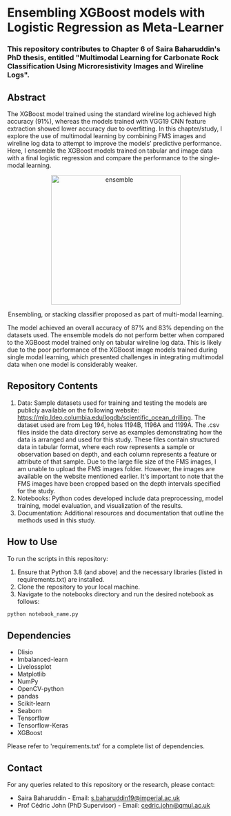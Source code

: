 # **Ensembling XGBoost models with Logistic Regression as Meta-Learner**
### This repository contributes to Chapter 6 of Saira Baharuddin's PhD thesis, entitled "Multimodal Learning for Carbonate Rock Classification Using Microresistivity Images and Wireline Logs".

## Abstract
The XGBoost model trained using the standard wireline log achieved high accuracy (91%), whereas the models trained with VGG19 CNN feature extraction showed lower accuracy due to overfitting. In this chapter/study, I explore the use of multimodal learning by combining FMS images and wireline log data to attempt to improve the models’ predictive performance. Here, I ensemble the XGBoost models trained on tabular and image data with a final logistic regression and compare the performance to the single-modal learning. 

<p align="center">
    <img width="300"  alt="ensemble" src="https://github.com/ssaira267/vgg19_xgboost_ensembling_meta-learners/assets/57672761/de8c753f-64dc-43f8-88ad-e42365d72861">
</p>
<p align="center">
Ensembling, or stacking classifier proposed as part of multi-modal learning.
</p>

The model achieved an overall accuracy of 87% and 83% depending on the datasets used. The ensemble models do not perform better when compared to the XGBoost model trained only on tabular wireline log data. This is likely due to the poor performance of the XGBoost image models trained during single modal learning, which presented challenges in integrating multimodal data when one model is considerably weaker. 

## Repository Contents
1. Data: Sample datasets used for training and testing the models are publicly available on the following website: https://mlp.ldeo.columbia.edu/logdb/scientific_ocean_drilling. The dataset used are from Leg 194, holes 1194B, 1196A and 1199A. The .csv files inside the data directory serve as examples demonstrating how the data is arranged and used for this study. These files contain structured data in tabular format, where each row represents a sample or observation based on depth, and each column represents a feature or attribute of that sample. Due to the large file size of the FMS images, I am unable to upload the FMS images folder. However, the images are available on the website mentioned earlier. It's important to note that the FMS images have been cropped based on the depth intervals specified for the study.
2. Notebooks: Python codes developed include data preprocessing, model training, model evaluation, and visualization of the results.
3. Documentation: Additional resources and documentation that outline the methods used in this study.

## How to Use
To run the scripts in this repository:
1. Ensure that Python 3.8 (and above) and the necessary libraries (listed in requirements.txt) are installed.
2. Clone the repository to your local machine.
3. Navigate to the notebooks directory and run the desired notebook as follows:
  
  ```bash
  python notebook_name.py
  ```

## Dependencies 
- Dlisio
- Imbalanced-learn
- Livelossplot
- Matplotlib
- NumPy
- OpenCV-python
- pandas
- Scikit-learn
- Seaborn
- Tensorflow
- Tensorflow-Keras
- XGBoost

Please refer to 'requirements.txt' for a complete list of dependencies.

## Contact
For any queries related to this repository or the research, please contact:
- Saira Baharuddin                  - Email: s.baharuddin19@imperial.ac.uk
- Prof Cédric John (PhD Supervisor) - Email: cedric.john@qmul.ac.uk

